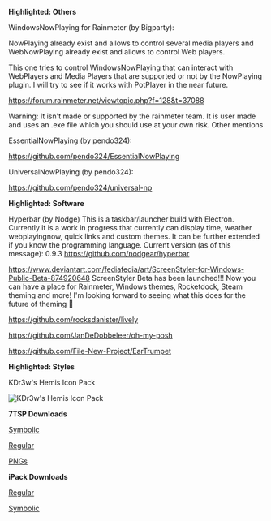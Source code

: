 **Highlighted: Others**

WindowsNowPlaying for Rainmeter (by Bigparty):

NowPlaying already exist and allows to control several media players and WebNowPlaying already exist and allows to control Web players.

This one tries to control WindowsNowPlaying that can interact with WebPlayers and Media Players that are supported or not by the NowPlaying plugin. I will try to see if it works with PotPlayer in the near future.

https://forum.rainmeter.net/viewtopic.php?f=128&t=37088

Warning: It isn't made or supported by the rainmeter team. It is user made and uses an .exe file which you should use at your own risk. 
Other mentions

EssentialNowPlaying (by pendo324):

https://github.com/pendo324/EssentialNowPlaying

UniversalNowPlaying (by pendo324):

https://github.com/pendo324/universal-np

**Highlighted: Software**

Hyperbar (by Nodge) This is a taskbar/launcher build with Electron. Currently it is a work in progress that currently can display time, weather webplayingnow, quick links and custom themes. It can be further extended if you know the programming language.  Current version (as of this message): 0.9.3 https://github.com/nodgear/hyperbar

https://www.deviantart.com/fediafedia/art/ScreenStyler-for-Windows-Public-Beta-874920648 ScreenStyler Beta has been launched!!! Now you can have a place for Rainmeter, Windows themes, Rocketdock, Steam theming and more! I'm looking forward to seeing what this does for the future of theming 🙂

https://github.com/rocksdanister/lively

https://github.com/JanDeDobbeleer/oh-my-posh

https://github.com/File-New-Project/EarTrumpet

**Highlighted: Styles**

KDr3w's Hemis Icon Pack

![KDr3w's Hemis Icon Pack](https://cdn.discordapp.com/attachments/825867194968834118/827490471198457866/hemis_icons_preview.png)

**7TSP Downloads**

[Symbolic](https://cdn.discordapp.com/attachments/825867194968834118/827490582326804490/7tsp_hemis_symbolic_icon_pack.zip)

[Regular](https://cdn.discordapp.com/attachments/825867194968834118/827490598705561640/7tsp_hemis_regular_icon_pack.zip)

[PNGs](https://cdn.discordapp.com/attachments/825867194968834118/827490607772991518/Icons.zip)

**iPack Downloads**

[Regular](https://cdn.discordapp.com/attachments/825867194968834118/827490761092235284/Hemis_Regular.zip)

[Symbolic](https://cdn.discordapp.com/attachments/825867194968834118/827490787653845002/Hemis_Symbolic.zip)

